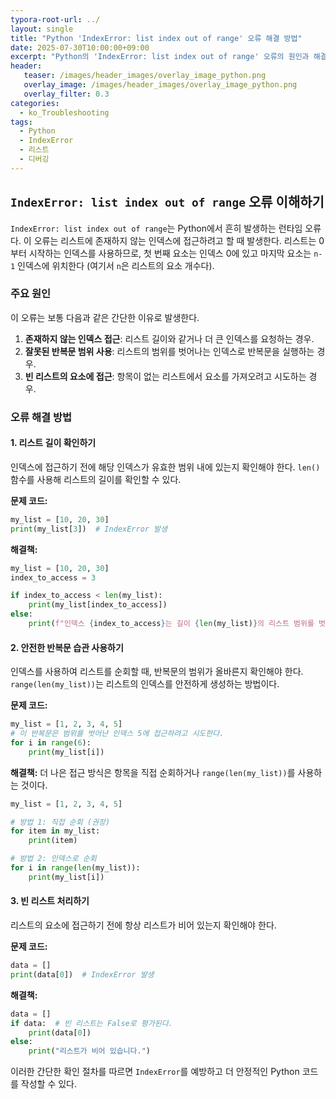 ```yaml
---
typora-root-url: ../
layout: single
title: "Python 'IndexError: list index out of range' 오류 해결 방법"
date: 2025-07-30T10:00:00+09:00
excerpt: "Python의 'IndexError: list index out of range' 오류의 원인과 해결책을 알아봅니다. 리스트 길이 확인, 올바른 반복문 사용 등 오류를 방지하는 방법을 확인하세요."
header:
   teaser: /images/header_images/overlay_image_python.png
   overlay_image: /images/header_images/overlay_image_python.png
   overlay_filter: 0.3
categories:
  - ko_Troubleshooting
tags:
  - Python
  - IndexError
  - 리스트
  - 디버깅
---
```


## `IndexError: list index out of range` 오류 이해하기

`IndexError: list index out of range`는 Python에서 흔히 발생하는 런타임 오류다. 이 오류는 리스트에 존재하지 않는 인덱스에 접근하려고 할 때 발생한다. 리스트는 0부터 시작하는 인덱스를 사용하므로, 첫 번째 요소는 인덱스 0에 있고 마지막 요소는 `n-1` 인덱스에 위치한다 (여기서 `n`은 리스트의 요소 개수다).

### 주요 원인

이 오류는 보통 다음과 같은 간단한 이유로 발생한다.

1.  **존재하지 않는 인덱스 접근**: 리스트 길이와 같거나 더 큰 인덱스를 요청하는 경우.
2.  **잘못된 반복문 범위 사용**: 리스트의 범위를 벗어나는 인덱스로 반복문을 실행하는 경우.
3.  **빈 리스트의 요소에 접근**: 항목이 없는 리스트에서 요소를 가져오려고 시도하는 경우.

### 오류 해결 방법

#### 1. 리스트 길이 확인하기

인덱스에 접근하기 전에 해당 인덱스가 유효한 범위 내에 있는지 확인해야 한다. `len()` 함수를 사용해 리스트의 길이를 확인할 수 있다.

**문제 코드:**
```python
my_list = [10, 20, 30]
print(my_list[3])  # IndexError 발생
```

**해결책:**
```python
my_list = [10, 20, 30]
index_to_access = 3

if index_to_access < len(my_list):
    print(my_list[index_to_access])
else:
    print(f"인덱스 {index_to_access}는 길이 {len(my_list)}의 리스트 범위를 벗어났습니다.")
```

#### 2. 안전한 반복문 습관 사용하기

인덱스를 사용하여 리스트를 순회할 때, 반복문의 범위가 올바른지 확인해야 한다. `range(len(my_list))`는 리스트의 인덱스를 안전하게 생성하는 방법이다.

**문제 코드:**
```python
my_list = [1, 2, 3, 4, 5]
# 이 반복문은 범위를 벗어난 인덱스 5에 접근하려고 시도한다.
for i in range(6):
    print(my_list[i])
```

**해결책:**
더 나은 접근 방식은 항목을 직접 순회하거나 `range(len(my_list))`를 사용하는 것이다.

```python
my_list = [1, 2, 3, 4, 5]

# 방법 1: 직접 순회 (권장)
for item in my_list:
    print(item)

# 방법 2: 인덱스로 순회
for i in range(len(my_list)):
    print(my_list[i])
```

#### 3. 빈 리스트 처리하기

리스트의 요소에 접근하기 전에 항상 리스트가 비어 있는지 확인해야 한다.

**문제 코드:**
```python
data = []
print(data[0])  # IndexError 발생
```

**해결책:**
```python
data = []
if data:  # 빈 리스트는 False로 평가된다.
    print(data[0])
else:
    print("리스트가 비어 있습니다.")
```

이러한 간단한 확인 절차를 따르면 `IndexError`를 예방하고 더 안정적인 Python 코드를 작성할 수 있다.
